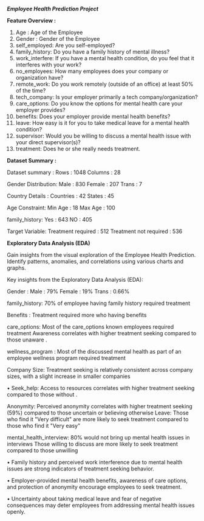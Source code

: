 ***Employee Health Prediction Project***

**Feature Overview :**

1.	Age : Age of the Employee
2.	Gender : Gender of the Employee
3.	self_employed: Are you self-employed?
4.	family_history: Do you have a family history of mental illness?
5.	work_interfere: If you have a mental health condition, do you feel that it interferes with your work? 
6.	no_employees: How many employees does your company or organization have?
7.	remote_work: Do you work remotely (outside of an office) at least 50% of the time?
8.	tech_company: Is your employer primarily a tech company/organization?
9.	care_options: Do you know the options for mental health care your employer provides?
10.	benefits: Does your employer provide mental health benefits?
11.	leave: How easy is it for you to take medical leave for a mental health condition?
12.	supervisor: Would you be willing to discuss a mental health issue with your direct supervisor(s)?
13.	treatment: Does he or she really needs treatment. 

**Dataset Summary :**

Dataset summary :
Rows : 1048
Columns : 28

Gender Distribution:
Male : 830
Female : 207
Trans : 7

Country Details :
Countries  : 42
States : 45


Age Constraint:
Min Age : 18 
Max Age : 100

family_history:
Yes : 643
NO : 405

Target Variable:
 Treatment required : 512
Treatment not required : 536

**Exploratory Data Analysis (EDA)**

Gain insights from the visual exploration of the Employee Health Prediction.
Identify patterns, anomalies, and correlations using various charts and graphs.

Key insights from the Exploratory Data Analysis (EDA):

Gender :
Male : 79%
Female : 19%
Trans : 0.66%

family_history:
70% of employee having family history required treatment

Benefits :
Treatment required more who having benefits

care_options:
Most of the care_options known employees required treatment
Awareness correlates with higher treatment seeking  compared to those unaware .

wellness_program  :
Most of the discussed mental health as part of an employee wellness program required treatment

Company Size:
Treatment seeking is relatively consistent across company sizes, with a slight increase in smaller companies

•	Seek_help:
Access to resources correlates with higher treatment seeking  compared to those without .

Anonymity:
Perceived anonymity correlates with higher treatment seeking (59%) compared to those uncertain or believing otherwise
Leave:
Those who find it "Very difficult" are more likely to seek treatment  compared to those who find it "Very easy"

mental_health_interview:
80% would not bring up mental health issues in interviews
Those willing to discuss are more likely to seek treatment compared to those unwilling

•  Family history and perceived work interference due to mental health issues are strong indicators of treatment seeking behavior.

•  Employer-provided mental health benefits, awareness of care options, and protection of anonymity encourage employees to seek treatment.

•  Uncertainty about taking medical leave and fear of negative consequences may deter employees from addressing mental health issues openly.
